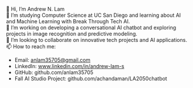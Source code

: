 👋 Hi, I’m Andrew N. Lam  
🌱 I’m studying Computer Science at UC San Diego and learning about AI and Machine Learning with Break Through Tech AI.  
💼 I’m working on developing a conversational AI chatbot and exploring projects in image recognition and predictive modeling.  
💞️ I’m looking to collaborate on innovative tech projects and AI applications.  
📫 How to reach me:
- Email: anlam35705@gmail.com
- LinkedIn: www.linkedin.com/in/andrew-lam-s
- GitHub: github.com/anlam35705
- Fall AI Studio Project: github.com/achandaman/LA2050chatbot
